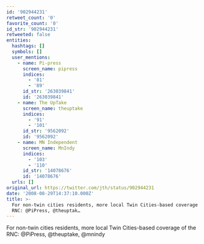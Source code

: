 ```yaml
---
id: '902944231'
retweet_count: '0'
favorite_count: '0'
id_str: '902944231'
retweeted: false
entities:
  hashtags: []
  symbols: []
  user_mentions:
    - name: Pi-press
      screen_name: pipress
      indices:
        - '81'
        - '89'
      id_str: '263039841'
      id: '263039841'
    - name: The UpTake
      screen_name: theuptake
      indices:
        - '91'
        - '101'
      id_str: '9562092'
      id: '9562092'
    - name: MN Independent
      screen_name: MnIndy
      indices:
        - '103'
        - '110'
      id_str: '14078676'
      id: '14078676'
  urls: []
original_url: https://twitter.com/jth/status/902944231
date: '2008-08-29T14:37:10.000Z'
title: >-
  For non-twin cities residents, more local Twin Cities-based coverage of the
  RNC: @PiPress, @theuptak…
---
```


For non-twin cities residents, more local Twin Cities-based coverage of the RNC: @PiPress, @theuptake, @mnindy